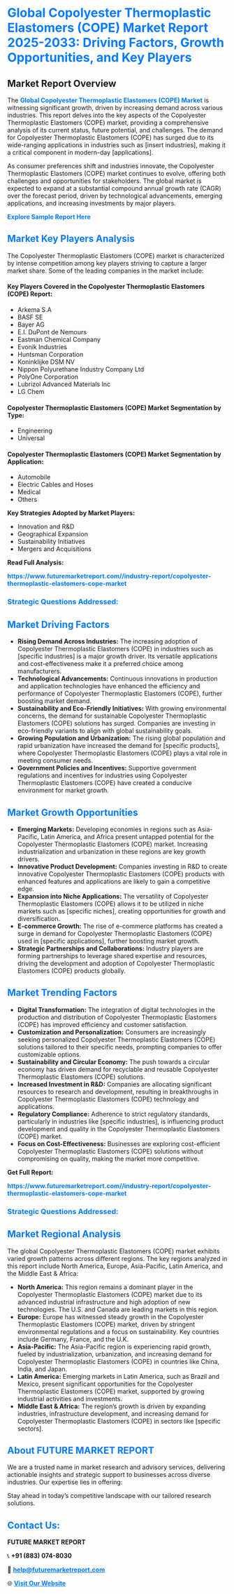 <h1 style="color: #007BFF;">Global Copolyester Thermoplastic Elastomers (COPE) Market Report 2025-2033: Driving Factors, Growth Opportunities, and Key Players</h1>

<section id="overview">
<h2>Market Report Overview</h2>
<p>The <a href="https://www.futuremarketreport.com//industry-report/copolyester-thermoplastic-elastomers-cope-market" style="color: #007BFF; text-decoration: none;"><strong>Global Copolyester Thermoplastic Elastomers (COPE) Market</strong></a> is witnessing significant growth, driven by increasing demand across various industries. This report delves into the key aspects of the Copolyester Thermoplastic Elastomers (COPE) market, providing a comprehensive analysis of its current status, future potential, and challenges. The demand for Copolyester Thermoplastic Elastomers (COPE) has surged due to its wide-ranging applications in industries such as [insert industries], making it a critical component in modern-day [applications].</p>
<p>As consumer preferences shift and industries innovate, the Copolyester Thermoplastic Elastomers (COPE) market continues to evolve, offering both challenges and opportunities for stakeholders. The global market is expected to expand at a substantial compound annual growth rate (CAGR) over the forecast period, driven by technological advancements, emerging applications, and increasing investments by major players.</p>
</section>

<section id="overview">
<p><a href="https://www.futuremarketreport.com//request-sample/reportId=54999" style="color: #007BFF; text-decoration: none;"><strong>Explore Sample Report Here</strong></a></p>
</section>

<section id="key-players">
<h2 style="color: #007BFF;">Market Key Players Analysis</h2>
<p>The Copolyester Thermoplastic Elastomers (COPE) market is characterized by intense competition among key players striving to capture a larger market share. Some of the leading companies in the market include:</p>
<h4>Key Players Covered in the Copolyester Thermoplastic Elastomers (COPE) Report:</h4>
<ul><li>Arkema S.A</li><li>BASF SE</li><li>Bayer AG</li><li>E.I. DuPont de Nemours</li><li>Eastman Chemical Company</li><li>Evonik Industries</li><li>Huntsman Corporation</li><li>Koninklijke DSM NV</li><li>Nippon Polyurethane Industry Company Ltd</li><li>PolyOne Corporation</li><li>Lubrizol Advanced Materials Inc</li><li>LG Chem</li></ul>
<h4>Copolyester Thermoplastic Elastomers (COPE) Market Segmentation by Type:</h4>
<ul><li>Engineering</li><li>Universal</li></ul>

<h4>Copolyester Thermoplastic Elastomers (COPE) Market Segmentation by Application:</h4>
<ul><li>Automobile</li><li>Electric Cables and Hoses</li><li>Medical</li><li>Others</li></ul>
<p><strong>Key Strategies Adopted by Market Players:</strong></p>
<ul>
<li>Innovation and R&D</li>
<li>Geographical Expansion</li>
<li>Sustainability Initiatives</li>
<li>Mergers and Acquisitions</li>
</ul>
</section>

<section>
<p><strong>Read Full Analysis: </strong></p><a href="https://www.futuremarketreport.com//industry-report/copolyester-thermoplastic-elastomers-cope-market" style="color: #007BFF; text-decoration: none;"><strong>https://www.futuremarketreport.com//industry-report/copolyester-thermoplastic-elastomers-cope-market</strong></a>
<h3 style="color: #007BFF;">Strategic Questions Addressed:</h3>
</section>

<section id="driving-factors">
<h2 style="color: #007BFF;">Market Driving Factors</h2>
<ul>
<li><strong>Rising Demand Across Industries:</strong> The increasing adoption of Copolyester Thermoplastic Elastomers (COPE) in industries such as [specific industries] is a major growth driver. Its versatile applications and cost-effectiveness make it a preferred choice among manufacturers.</li>
<li><strong>Technological Advancements:</strong> Continuous innovations in production and application technologies have enhanced the efficiency and performance of Copolyester Thermoplastic Elastomers (COPE), further boosting market demand.</li>
<li><strong>Sustainability and Eco-Friendly Initiatives:</strong> With growing environmental concerns, the demand for sustainable Copolyester Thermoplastic Elastomers (COPE) solutions has surged. Companies are investing in eco-friendly variants to align with global sustainability goals.</li>
<li><strong>Growing Population and Urbanization:</strong> The rising global population and rapid urbanization have increased the demand for [specific products], where Copolyester Thermoplastic Elastomers (COPE) plays a vital role in meeting consumer needs.</li>
<li><strong>Government Policies and Incentives:</strong> Supportive government regulations and incentives for industries using Copolyester Thermoplastic Elastomers (COPE) have created a conducive environment for market growth.</li>
</ul>
</section>

<section id="growth-opportunities">
<h2 style="color: #007BFF;">Market Growth Opportunities</h2>
<ul>
<li><strong>Emerging Markets:</strong> Developing economies in regions such as Asia-Pacific, Latin America, and Africa present untapped potential for the Copolyester Thermoplastic Elastomers (COPE) market. Increasing industrialization and urbanization in these regions are key growth drivers.</li>
<li><strong>Innovative Product Development:</strong> Companies investing in R&D to create innovative Copolyester Thermoplastic Elastomers (COPE) products with enhanced features and applications are likely to gain a competitive edge.</li>
<li><strong>Expansion into Niche Applications:</strong> The versatility of Copolyester Thermoplastic Elastomers (COPE) allows it to be utilized in niche markets such as [specific niches], creating opportunities for growth and diversification.</li>
<li><strong>E-commerce Growth:</strong> The rise of e-commerce platforms has created a surge in demand for Copolyester Thermoplastic Elastomers (COPE) used in [specific applications], further boosting market growth.</li>
<li><strong>Strategic Partnerships and Collaborations:</strong> Industry players are forming partnerships to leverage shared expertise and resources, driving the development and adoption of Copolyester Thermoplastic Elastomers (COPE) products globally.</li>
</ul>
</section>

<section id="trending-factors">
<h2 style="color: #007BFF;">Market Trending Factors</h2>
<ul>
<li><strong>Digital Transformation:</strong> The integration of digital technologies in the production and distribution of Copolyester Thermoplastic Elastomers (COPE) has improved efficiency and customer satisfaction.</li>
<li><strong>Customization and Personalization:</strong> Consumers are increasingly seeking personalized Copolyester Thermoplastic Elastomers (COPE) solutions tailored to their specific needs, prompting companies to offer customizable options.</li>
<li><strong>Sustainability and Circular Economy:</strong> The push towards a circular economy has driven demand for recyclable and reusable Copolyester Thermoplastic Elastomers (COPE) solutions.</li>
<li><strong>Increased Investment in R&D:</strong> Companies are allocating significant resources to research and development, resulting in breakthroughs in Copolyester Thermoplastic Elastomers (COPE) technology and applications.</li>
<li><strong>Regulatory Compliance:</strong> Adherence to strict regulatory standards, particularly in industries like [specific industries], is influencing product development and quality in the Copolyester Thermoplastic Elastomers (COPE) market.</li>
<li><strong>Focus on Cost-Effectiveness:</strong> Businesses are exploring cost-efficient Copolyester Thermoplastic Elastomers (COPE) solutions without compromising on quality, making the market more competitive.</li>
</ul>
</section>

<section>
<p><strong>Get Full Report: </strong></p><a href="https://www.futuremarketreport.com//industry-report/copolyester-thermoplastic-elastomers-cope-market" style="color: #007BFF; text-decoration: none;"><strong>https://www.futuremarketreport.com//industry-report/copolyester-thermoplastic-elastomers-cope-market</strong></a>
<h3 style="color: #007BFF;">Strategic Questions Addressed:</h3>
</section>


<section id="regional-analysis">
<h2 style="color: #007BFF;">Market Regional Analysis</h2>
<p>The global Copolyester Thermoplastic Elastomers (COPE) market exhibits varied growth patterns across different regions. The key regions analyzed in this report include North America, Europe, Asia-Pacific, Latin America, and the Middle East & Africa:</p>
<ul>
<li><strong>North America:</strong> This region remains a dominant player in the Copolyester Thermoplastic Elastomers (COPE) market due to its advanced industrial infrastructure and high adoption of new technologies. The U.S. and Canada are leading markets in this region.</li>
<li><strong>Europe:</strong> Europe has witnessed steady growth in the Copolyester Thermoplastic Elastomers (COPE) market, driven by stringent environmental regulations and a focus on sustainability. Key countries include Germany, France, and the U.K.</li>
<li><strong>Asia-Pacific:</strong> The Asia-Pacific region is experiencing rapid growth, fueled by industrialization, urbanization, and increasing demand for Copolyester Thermoplastic Elastomers (COPE) in countries like China, India, and Japan.</li>
<li><strong>Latin America:</strong> Emerging markets in Latin America, such as Brazil and Mexico, present significant opportunities for the Copolyester Thermoplastic Elastomers (COPE) market, supported by growing industrial activities and investments.</li>
<li><strong>Middle East & Africa:</strong> The region’s growth is driven by expanding industries, infrastructure development, and increasing demand for Copolyester Thermoplastic Elastomers (COPE) in sectors like [specific sectors].</li>
</ul>
</section>

<footer>
<h2 style="color: #007BFF;">About FUTURE MARKET REPORT</h2>
<p>We are a trusted name in market research and advisory services, delivering actionable insights and strategic support to businesses across diverse industries. Our expertise lies in offering:</p>

<p>Stay ahead in today’s competitive landscape with our tailored research solutions.</p>

<h2 style="color: #007BFF;">Contact Us:</h2>
<p><strong>FUTURE MARKET REPORT</strong></p>
<p>📞 <strong>+91 (883) 074-8030</strong></p>
<p>📧 <strong><a href="mailto:help@futuremarketreport.com" style="color: #007BFF;">help@futuremarketreport.com</a></strong></p>
<p>🌐 <strong><a href="https://www.futuremarketreport.com/" style="color: #007BFF;">Visit Our Website</a></strong></p>
</footer>